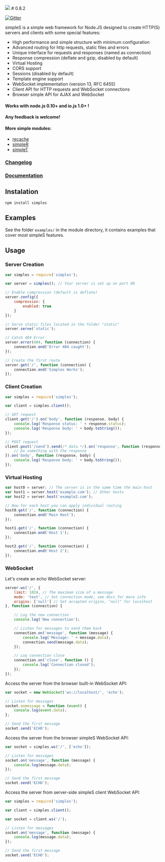 <img src="https://raw.github.com/micnic/simpleS/master/logo.png"/>
# 0.8.2

[![Gitter](https://badges.gitter.im/simples.png)](https://gitter.im/micnic/simpleS)

simpleS is a simple web framework for Node.JS designed to create HTTP(S) servers and clients with some special features:

- High performance and simple structure with minimum configuration
- Advanced routing for http requests, static files and errors
- Unique interface for requests and responses (named as connection)
- Response compression (deflate and gzip, disabled by default)
- Virtual Hosting
- CORS support
- Sessions (disabled by default)
- Template engine support
- WebSocket implementation (version 13, RFC 6455)
- Client API for HTTP requests and WebSocket connections
- Browser simple API for AJAX and WebSocket

#### Works with node.js 0.10+ and io.js 1.0+ !
#### Any feedback is welcome!

#### More simple modules:
- [recache](https://www.npmjs.com/package/recache)
- [simpleR](https://www.npmjs.com/package/simpler)
- [simpleT](https://www.npmjs.com/package/simplet)

### [Changelog](https://github.com/micnic/simpleS/wiki/Changelog)
### [Documentation](https://github.com/micnic/simpleS/wiki/Documentation)

## Instalation

    npm install simples

## Examples

See the folder `examples/` in the module directory, it contains examples that cover most simpleS features.

## Usage

### Server Creation

```js
var simples = require('simples');

var server = simples(); // Your server is set up on port 80

// Enable compression (default is deflate)
server.config({
    compression: {
        enabled: true
    }
});

// Serve static files located in the folder "static"
server.serve('static');

// Catch 404 Error
server.error(404, function (connection) {
    connection.end('Error 404 caught');
});

// Create the first route
server.get('/', function (connection) {
    connection.end('Simples Works');
});
```

### Client Creation

```js
var simples = require('simples');

var client = simples.client();

// GET request
client.get('/').on('body', function (response, body) {
    console.log('Response status: ' + response.status);
    console.log('Response body: ' + body.toString());
});

// POST request
client.post('/send').send(/* data */).on('response', function (response) {
    // Do something with the response
}).on('body', function (response, body) {
    console.log('Response body: ' + body.toString());
});
```

### Virtual Hosting

```js
var host0 = server; // The server is in the same time the main host
var host1 = server.host('example.com'); // Other hosts
var host2 = server.host('example2.com');

// Now for each host you can apply individual routing
host0.get('/', function (connection) {
    connection.end('Main Host');
});

host1.get('/', function (connection) {
    connection.end('Host 1');
});

host2.get('/', function (connection) {
    connection.end('Host 2');
});
```

### WebSocket

Let's create an echo WebSocket server:

```js
server.ws('/', {
    limit: 1024, // The maximum size of a message
    mode: 'text', // Set connection mode, see docs for more info
    origins: ['null'] // Set accepted origins, "null" for localhost
}, function (connection) {

    // Log the new connection
    console.log('New connection');

    // Listen for messages to send them back
    connection.on('message', function (message) {
        console.log('Message: ' + message.data);
        connection.send(message.data);
    });

    // Log connection close
    connection.on('close', function () {
        console.log('Connection closed');
    });
});
```

Access the server from the browser built-in WebSocket API:

```js
var socket = new WebSocket('ws://localhost/', 'echo');

// Listen for messages
socket.onmessage = function (event) {
    console.log(event.data);
};

// Send the first message
socket.send('ECHO');
```

Access the server from the browser simpleS WebSocket API:

```js
var socket = simples.ws('/', ['echo']);

// Listen for messages
socket.on('message', function (message) {
    console.log(message.data);
});

// Send the first message
socket.send('ECHO');
```

Access the server from server-side simpleS client WebSocket API:

```js
var simples = require('simples');

var client = simples.client();

var socket = client.ws('/');

// Listen for messages
socket.on('message', function (message) {
    console.log(message.data);
});

// Send the first message
socket.send('ECHO');
```